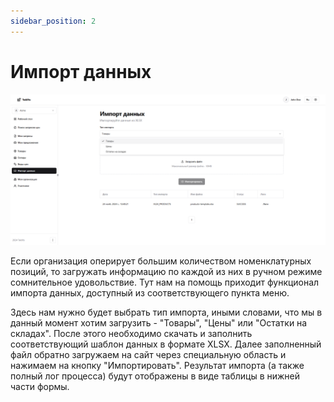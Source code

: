 ```yaml
---
sidebar_position: 2
---
```


# Импорт данных

![data-import](./img/data-import.png)

Если организация оперирует большим количеством номенклатурных позиций, то загружать информацию по каждой из них в ручном режиме сомнительное удовольствие. Тут нам на помощь приходит функционал импорта данных, доступный из соответствующего пункта меню.

Здесь нам нужно будет выбрать тип импорта, иными словами, что мы в данный момент хотим загрузить - "Товары", "Цены" или "Остатки на складах". После этого необходимо скачать и заполнить соответствующий шаблон данных в формате XLSX. Далее заполненный файл обратно загружаем на сайт через специальную область и нажимаем на кнопку "Импортировать". Результат импорта (а также полный лог процесса) будут отображены в виде таблицы в нижней части формы.
